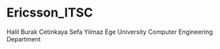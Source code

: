 Ericsson_ITSC
=============
Halil Burak Cetinkaya
Sefa Yilmaz
Ege University Computer Engineering Department

